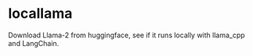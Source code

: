 # locallama

Download Llama-2 from huggingface, see if it runs locally with llama_cpp and LangChain.
